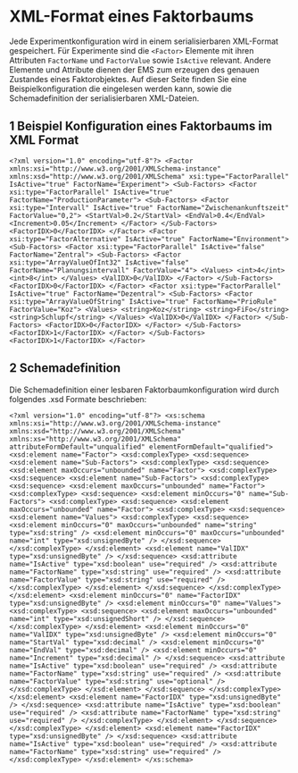 #  XML-Format eines Faktorbaums

Jede Experimentkonfiguration wird in einem serialisierbaren XML-Format gespeichert. Für Experimente sind die ``<Factor>`` Elemente mit ihren Attributen ``FactorName`` und ``FactorValue`` sowie ``IsActive`` relevant. Andere Elemente und Attribute dienen der EMS zum erzeugen des genauen Zustandes eines Faktorobjektes. 
Auf dieser Seite finden Sie eine Beispielkonfiguration die eingelesen werden kann, sowie die Schemadefinition der serialisierbaren XML-Dateien.
## 1 Beispiel Konfiguration eines Faktorbaums im XML Format
`<?xml version="1.0" encoding="utf-8"?>
<Factor xmlns:xsi="http://www.w3.org/2001/XMLSchema-instance" xmlns:xsd="http://www.w3.org/2001/XMLSchema" xsi:type="FactorParallel" IsActive="true" FactorName="Experiment">
  <Sub-Factors>
    <Factor xsi:type="FactorParallel" IsActive="true" FactorName="ProductionParameter">
      <Sub-Factors>
        <Factor xsi:type="Intervall" IsActive="true" FactorName="Zwischenankunftszeit" FactorValue="0,2">
          <StartVal>0.2</StartVal>
          <EndVal>0.4</EndVal>
          <Increment>0.05</Increment>
        </Factor>
      </Sub-Factors>
      <FactorIDX>0</FactorIDX>
    </Factor>
    <Factor xsi:type="FactorAlternative" IsActive="true" FactorName="Environment">
      <Sub-Factors>
        <Factor xsi:type="FactorParallel" IsActive="false" FactorName="Zentral">
          <Sub-Factors>
            <Factor xsi:type="ArrayValueOfInt32" IsActive="false" FactorName="Planungsintervall" FactorValue="4">
              <Values>
                <int>4</int>
                <int>8</int>
              </Values>
              <ValIDX>0</ValIDX>
            </Factor>
          </Sub-Factors>
          <FactorIDX>0</FactorIDX>
        </Factor>
        <Factor xsi:type="FactorParallel" IsActive="true" FactorName="Dezentral">
          <Sub-Factors>
            <Factor xsi:type="ArrayValueOfString" IsActive="true" FactorName="PrioRule" FactorValue="Koz">
              <Values>
                <string>Koz</string>
                <string>FiFo</string>
                <string>Schlupf</string>
              </Values>
              <ValIDX>0</ValIDX>
            </Factor>
          </Sub-Factors>
          <FactorIDX>0</FactorIDX>
        </Factor>
      </Sub-Factors>
      <FactorIDX>1</FactorIDX>
    </Factor>
  </Sub-Factors>
  <FactorIDX>1</FactorIDX>
</Factor>`

## 2 Schemadefinition

Die Schemadefinition einer lesbaren Faktorbaumkonfiguration wird durch folgendes .xsd Formate beschrieben:

`<?xml version="1.0" encoding="utf-8"?>
<xs:schema xmlns:xsi="http://www.w3.org/2001/XMLSchema-instance" xmlns:xsd="http://www.w3.org/2001/XMLSchema" xmlns:xs="http://www.w3.org/2001/XMLSchema" attributeFormDefault="unqualified" elementFormDefault="qualified">
	<xsd:element name="Factor">
		<xsd:complexType>
			<xsd:sequence>
				<xsd:element name="Sub-Factors">
					<xsd:complexType>
						<xsd:sequence>
							<xsd:element maxOccurs="unbounded" name="Factor">
								<xsd:complexType>
									<xsd:sequence>
										<xsd:element name="Sub-Factors">
											<xsd:complexType>
												<xsd:sequence>
													<xsd:element maxOccurs="unbounded" name="Factor">
														<xsd:complexType>
															<xsd:sequence>
																<xsd:element minOccurs="0" name="Sub-Factors">
																	<xsd:complexType>
																		<xsd:sequence>
																			<xsd:element maxOccurs="unbounded" name="Factor">
																				<xsd:complexType>
																					<xsd:sequence>
																						<xsd:element name="Values">
																							<xsd:complexType>
																								<xsd:sequence>
																									<xsd:element minOccurs="0" maxOccurs="unbounded" name="string" type="xsd:string" />
																									<xsd:element minOccurs="0" maxOccurs="unbounded" name="int" type="xsd:unsignedByte" />
																								</xsd:sequence>
																							</xsd:complexType>
																						</xsd:element>
																						<xsd:element name="ValIDX" type="xsd:unsignedByte" />
																					</xsd:sequence>
																					<xsd:attribute name="IsActive" type="xsd:boolean" use="required" />
																					<xsd:attribute name="FactorName" type="xsd:string" use="required" />
																					<xsd:attribute name="FactorValue" type="xsd:string" use="required" />
																				</xsd:complexType>
																			</xsd:element>
																		</xsd:sequence>
																	</xsd:complexType>
																</xsd:element>
																<xsd:element minOccurs="0" name="FactorIDX" type="xsd:unsignedByte" />
																<xsd:element minOccurs="0" name="Values">
																	<xsd:complexType>
																		<xsd:sequence>
																			<xsd:element maxOccurs="unbounded" name="int" type="xsd:unsignedShort" />
																		</xsd:sequence>
																	</xsd:complexType>
																</xsd:element>
																<xsd:element minOccurs="0" name="ValIDX" type="xsd:unsignedByte" />
																<xsd:element minOccurs="0" name="StartVal" type="xsd:decimal" />
																<xsd:element minOccurs="0" name="EndVal" type="xsd:decimal" />
																<xsd:element minOccurs="0" name="Increment" type="xsd:decimal" />
															</xsd:sequence>
															<xsd:attribute name="IsActive" type="xsd:boolean" use="required" />
															<xsd:attribute name="FactorName" type="xsd:string" use="required" />
															<xsd:attribute name="FactorValue" type="xsd:string" use="optional" />
														</xsd:complexType>
													</xsd:element>
												</xsd:sequence>
											</xsd:complexType>
										</xsd:element>
										<xsd:element name="FactorIDX" type="xsd:unsignedByte" />
									</xsd:sequence>
									<xsd:attribute name="IsActive" type="xsd:boolean" use="required" />
									<xsd:attribute name="FactorName" type="xsd:string" use="required" />
								</xsd:complexType>
							</xsd:element>
						</xsd:sequence>
					</xsd:complexType>
				</xsd:element>
				<xsd:element name="FactorIDX" type="xsd:unsignedByte" />
			</xsd:sequence>
			<xsd:attribute name="IsActive" type="xsd:boolean" use="required" />
			<xsd:attribute name="FactorName" type="xsd:string" use="required" />
		</xsd:complexType>
	</xsd:element>
</xs:schema>`